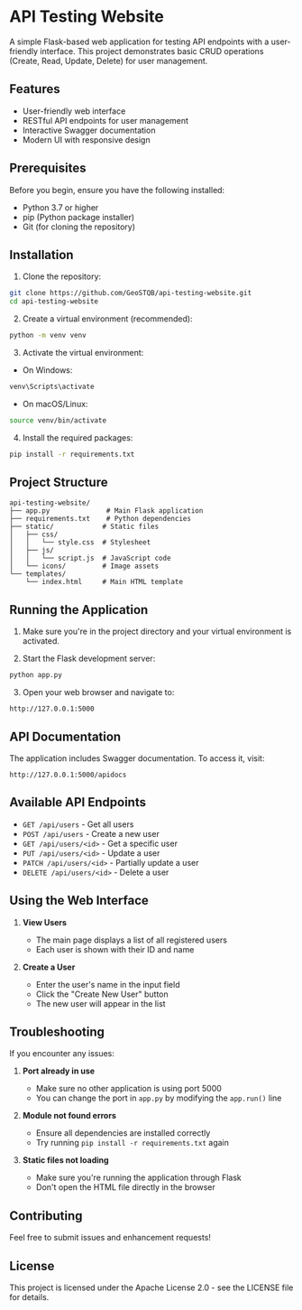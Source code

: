 # API Testing Website

A simple Flask-based web application for testing API endpoints with a user-friendly interface. This project demonstrates basic CRUD operations (Create, Read, Update, Delete) for user management.

## Features

- User-friendly web interface
- RESTful API endpoints for user management
- Interactive Swagger documentation
- Modern UI with responsive design

## Prerequisites

Before you begin, ensure you have the following installed:
- Python 3.7 or higher
- pip (Python package installer)
- Git (for cloning the repository)

## Installation

1. Clone the repository:
```bash
git clone https://github.com/GeoSTQB/api-testing-website.git
cd api-testing-website
```

2. Create a virtual environment (recommended):
```bash
python -m venv venv
```

3. Activate the virtual environment:
- On Windows:
```bash
venv\Scripts\activate
```
- On macOS/Linux:
```bash
source venv/bin/activate
```

4. Install the required packages:
```bash
pip install -r requirements.txt
```

## Project Structure

```
api-testing-website/
├── app.py              # Main Flask application
├── requirements.txt    # Python dependencies
├── static/            # Static files
│   ├── css/
│   │   └── style.css  # Stylesheet
│   ├── js/
│   │   └── script.js  # JavaScript code
│   └── icons/         # Image assets
└── templates/
    └── index.html     # Main HTML template
```

## Running the Application

1. Make sure you're in the project directory and your virtual environment is activated.

2. Start the Flask development server:
```bash
python app.py
```

3. Open your web browser and navigate to:
```
http://127.0.0.1:5000
```

## API Documentation

The application includes Swagger documentation. To access it, visit:
```
http://127.0.0.1:5000/apidocs
```

## Available API Endpoints

- `GET /api/users` - Get all users
- `POST /api/users` - Create a new user
- `GET /api/users/<id>` - Get a specific user
- `PUT /api/users/<id>` - Update a user
- `PATCH /api/users/<id>` - Partially update a user
- `DELETE /api/users/<id>` - Delete a user

## Using the Web Interface

1. **View Users**
   - The main page displays a list of all registered users
   - Each user is shown with their ID and name

2. **Create a User**
   - Enter the user's name in the input field
   - Click the "Create New User" button
   - The new user will appear in the list

## Troubleshooting

If you encounter any issues:

1. **Port already in use**
   - Make sure no other application is using port 5000
   - You can change the port in `app.py` by modifying the `app.run()` line

2. **Module not found errors**
   - Ensure all dependencies are installed correctly
   - Try running `pip install -r requirements.txt` again

3. **Static files not loading**
   - Make sure you're running the application through Flask
   - Don't open the HTML file directly in the browser

## Contributing

Feel free to submit issues and enhancement requests!

## License

This project is licensed under the Apache License 2.0 - see the LICENSE file for details. 